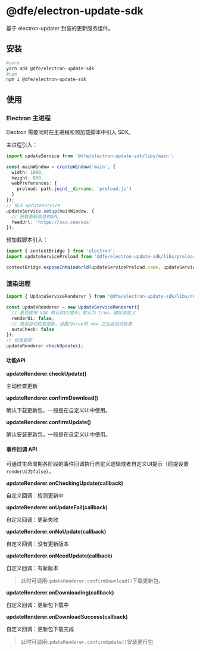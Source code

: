 # @dfe/electron-update-sdk

基于 electron-updater 封装的更新服务组件。

## 安装
```bash
#yarn 
yarn add @dfe/electron-update-sdk
#npm
npm i @dfe/electron-update-sdk
```

## 使用
### Electron 主进程
Electron 需要同时在主进程和预加载脚本中引入 SDK。

主进程引入：
```typescript
import updateService from '@dfe/electron-update-sdk/libs/main';

const mainWindow = createWindow('main', {
  width: 1000,
  height: 800,
  webPreferences: {
    preload: path.join(__dirname, 'preload.js')
  }
});
// 接入 updateService
updateService.setup(mainWindow, {
  // 获取更新信息的URL
  feedUrl: 'https://xxx.com/xxx'
});
```

预加载脚本引入：
```typescript
import { contextBridge } from 'electron';
import updateServicePreload from '@dfe/electron-update-sdk/libs/preload';

contextBridge.exposeInMainWorld(updateServicePreload.name, updateServicePreload.content);
```

### 渲染进程
```typescript
import { UpdateServiceRenderer } from '@dfe/electron-update-sdk/libs/renderer';

const updateRenderer = new UpdateServiceRenderer({
  // 是否使用 SDK 默认的UI提示，默认为 true，建议自定义
  renderUi: false,
  // 是否自动检查更新，设置为true时 new 之后会自动检查
  autoCheck: false
});
// 检查更新
updateRenderer.checkUpdate();
```

#### 功能API

**updateRenderer.checkUpdate()**

主动检查更新

**updateRenderer.confirmDownload()**

确认下载更新包，一般是在自定义UI中使用。

**updateRenderer.confirmUpdate()**

确认安装更新包，一般是在自定义UI中使用。

#### 事件回调 API

可通过生命周期各阶段的事件回调执行自定义逻辑或者自定义UI提示（前提设置`renderUi`为`false`）。

**updateRenderer.onCheckingUpdate(callback)**

自定义回调：检测更新中

**updateRenderer.onUpdateFail(callback)**

自定义回调：更新失败

**updateRenderer.onNoUpdate(callback)**

自定义回调：没有更新版本

**updateRenderer.onNeedUpdate(callback)**

自定义回调：有新版本
> 此时可调用`updateRenderer.confirmDownload()`下载更新包。

**updateRenderer.onDownloading(callback)**

自定义回调：更新包下载中

**updateRenderer.onDownloadSuccess(callback)**

自定义回调：更新包下载完成
> 此时可调用`updateRenderer.confirmUpdate()`安装更行包